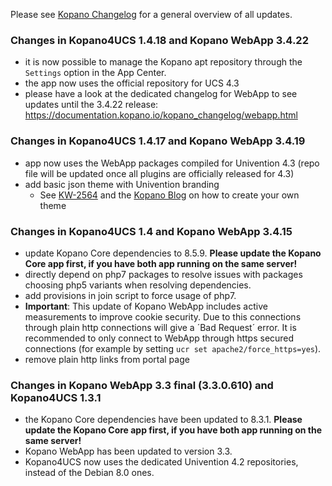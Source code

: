 Please see [Kopano Changelog](https://documentation.kopano.io/kopano_changelog/) for a general overview of all updates.

### Changes in Kopano4UCS 1.4.18 and Kopano WebApp 3.4.22

* it is now possible to manage the Kopano apt repository through the `Settings` option in the App Center.
* the app now uses the official repository for UCS 4.3
* please have a look at the dedicated changelog for WebApp to see updates until the 3.4.22 release: https://documentation.kopano.io/kopano_changelog/webapp.html

### Changes in Kopano4UCS 1.4.17 and Kopano WebApp 3.4.19

* app now uses the WebApp packages compiled for Univention 4.3 (repo file will be updated once all plugins are officially released for 4.3)
* add basic json theme with Univention branding
    * See [KW-2564](https://jira.kopano.io/browse/KW-2564) and the [Kopano Blog](https://kopano.com/blog/new-json-themes-in-kopano-webapp/) on how to create your own theme

### Changes in Kopano4UCS 1.4 and Kopano WebApp 3.4.15

* update Kopano Core dependencies to 8.5.9. **Please update the Kopano Core app first, if you have both app running on the same server!**
* directly depend on php7 packages to resolve issues with packages choosing php5 variants when resolving dependencies.
* add provisions in join script to force usage of php7.
* **Important**: This update of Kopano WebApp includes active measurements to improve cookie security. Due to this connections through plain http connections will give a ´Bad Request´ error. It is recommended to only connect to WebApp through https secured connections (for example by setting `ucr set apache2/force_https=yes`).
* remove plain http links from portal page

### Changes in Kopano WebApp 3.3 final (3.3.0.610) and Kopano4UCS 1.3.1  

*   the Kopano Core dependencies have been updated to 8.3.1. **Please update the Kopano Core app first, if you have both app running on the same server!**
*   Kopano WebApp has been updated to version 3.3.
*   Kopano4UCS now uses the dedicated Univention 4.2 repositories, instead of the Debian 8.0 ones.
